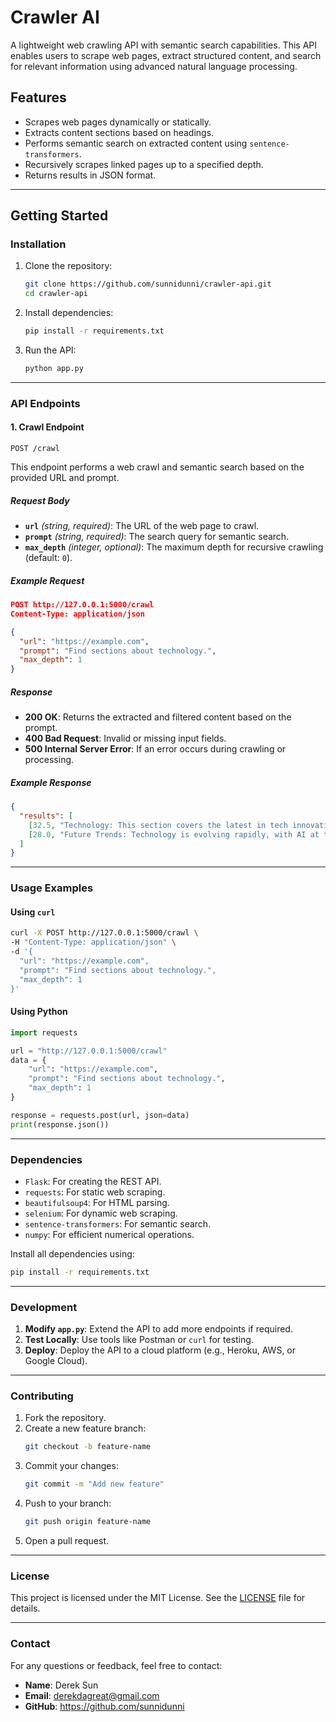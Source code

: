 # **Crawler AI**

A lightweight web crawling API with semantic search capabilities. This API enables users to scrape web pages, extract structured content, and search for relevant information using advanced natural language processing.

## **Features**
- Scrapes web pages dynamically or statically.
- Extracts content sections based on headings.
- Performs semantic search on extracted content using `sentence-transformers`.
- Recursively scrapes linked pages up to a specified depth.
- Returns results in JSON format.

---

## **Getting Started**

### **Installation**

1. Clone the repository:
   ```bash
   git clone https://github.com/sunnidunni/crawler-api.git
   cd crawler-api
   ```

2. Install dependencies:
   ```bash
   pip install -r requirements.txt
   ```

3. Run the API:
   ```bash
   python app.py
   ```

---

### **API Endpoints**

#### **1. Crawl Endpoint**
`POST /crawl`

This endpoint performs a web crawl and semantic search based on the provided URL and prompt.

##### **Request Body**
- **`url`** *(string, required)*: The URL of the web page to crawl.
- **`prompt`** *(string, required)*: The search query for semantic search.
- **`max_depth`** *(integer, optional)*: The maximum depth for recursive crawling (default: `0`).

##### **Example Request**
```json
POST http://127.0.0.1:5000/crawl
Content-Type: application/json

{
  "url": "https://example.com",
  "prompt": "Find sections about technology.",
  "max_depth": 1
}
```

##### **Response**
- **200 OK**: Returns the extracted and filtered content based on the prompt.
- **400 Bad Request**: Invalid or missing input fields.
- **500 Internal Server Error**: If an error occurs during crawling or processing.

##### **Example Response**
```json
{
  "results": [
    [32.5, "Technology: This section covers the latest in tech innovations..."],
    [28.0, "Future Trends: Technology is evolving rapidly, with AI at the forefront..."]
  ]
}
```

---

### **Usage Examples**

#### **Using `curl`**
```bash
curl -X POST http://127.0.0.1:5000/crawl \
-H "Content-Type: application/json" \
-d '{
  "url": "https://example.com",
  "prompt": "Find sections about technology.",
  "max_depth": 1
}'
```

#### **Using Python**
```python
import requests

url = "http://127.0.0.1:5000/crawl"
data = {
    "url": "https://example.com",
    "prompt": "Find sections about technology.",
    "max_depth": 1
}

response = requests.post(url, json=data)
print(response.json())
```

---

### **Dependencies**
- `Flask`: For creating the REST API.
- `requests`: For static web scraping.
- `beautifulsoup4`: For HTML parsing.
- `selenium`: For dynamic web scraping.
- `sentence-transformers`: For semantic search.
- `numpy`: For efficient numerical operations.

Install all dependencies using:
```bash
pip install -r requirements.txt
```

---

### **Development**

1. **Modify `app.py`**: Extend the API to add more endpoints if required.
2. **Test Locally**: Use tools like Postman or `curl` for testing.
3. **Deploy**: Deploy the API to a cloud platform (e.g., Heroku, AWS, or Google Cloud).

---

### **Contributing**
1. Fork the repository.
2. Create a new feature branch:
   ```bash
   git checkout -b feature-name
   ```
3. Commit your changes:
   ```bash
   git commit -m "Add new feature"
   ```
4. Push to your branch:
   ```bash
   git push origin feature-name
   ```
5. Open a pull request.

---

### **License**
This project is licensed under the MIT License. See the [LICENSE](LICENSE) file for details.

---

### **Contact**
For any questions or feedback, feel free to contact:

- **Name**: Derek Sun
- **Email**: derekdagreat@gmail.com
- **GitHub**: https://github.com/sunnidunni
